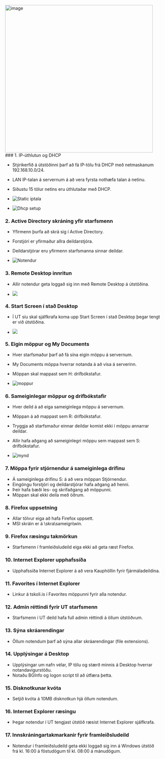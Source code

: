 <img width="479" alt="image" src="https://github.com/5Kall/-KEST3WG05DU__LOKAVERKEFNI_V24/assets/97121620/01c02c5b-5ca4-4b5b-a73b-64bf48692b60">### 1. IP-úthlutun og DHCP
   - Stýrikerfið á útstöðinni þarf að fá IP-tölu frá DHCP með netmaskanum 192.168.10.0/24. 
   - LAN IP-talan á servernum á að vera fyrsta nothæfa talan á netinu. 
   - Síðustu 15 tölur netins eru úthlutaðar með DHCP.

   - ![Static iptala](https://cdn.discordapp.com/attachments/1166754036557553676/1237425500893478922/image.png?ex=664625cd&is=6644d44d&hm=2d7399abc24325f0d64084d748262a5c305bea6c4af4a74e076c932aea9ec97c&)

   - ![Dhcp setup](https://media.discordapp.net/attachments/1166754036557553676/1240392674733850686/image.png?ex=66466533&is=664513b3&hm=d59ee4cef0e10b23d22bdfc4d7fe3e443679b53003eb39f4e686fba5ed93b81e&=&format=webp&quality=lossless&width=987&height=203)


### 2. Active Directory skráning yfir starfsmenn
   - Yfirmenn þurfa að skrá sig í Active Directory.
   - Forstjóri er yfirmaður allra deildarstjóra.
   - Deildarstjórar eru yfirmenn starfsmanna sinnar deildar.

   - ![Notendur](https://media.discordapp.net/attachments/770413099111022625/1240394723668004924/Screenshot_2024-05-02_103717.png?ex=6646671b&is=6645159b&hm=902f312436ff52b6adb3ef1c2099721ef3808874d81751160fd1a1f96de348af&=&format=webp&quality=lossless&width=785&height=592)

### 3. Remote Desktop innritun
   - Allir notendur geta loggað sig inn með Remote Desktop á útstöðina.

   - ![](https://media.discordapp.net/attachments/770413099111022625/1240397373641850972/image.png?ex=66466993&is=66451813&hm=378147eec7bc9d186c0ecb254619eb1bf3e0592a8231a7a230324eef7e352fca&=&format=webp&quality=lossless&width=502&height=369)

### 4. Start Screen í stað Desktop
   - Í UT síu skal sjálfkrafa koma upp Start Screen í stað Desktop þegar tengt er við útstöðina.

   - ![](https://media.discordapp.net/attachments/770413099111022625/1240396147156320267/image.png?ex=6646686e&is=664516ee&hm=fb9a515be0943e7b669bff972f02fd156ffd5807faff217b207e49322cc81c04&=&format=webp&quality=lossless&width=718&height=581)

### 5. Eigin möppur og My Documents
   - Hver starfsmaður þarf að fá sína eigin möppu á servernum.
   - My Documents möppa hverrar notanda á að vísa á serverinn.
   - Möppan skal mappast sem H: drifbókstafur.

   - ![moppur](https://media.discordapp.net/attachments/770413099111022625/1240399599114522644/image.png?ex=66466ba5&is=66451a25&hm=3305efce2aa0496c25b6843ff956409b80597e20273ef7f45113fa5a490e6dd8&=&format=webp&quality=lossless&width=716&height=511)

### 6. Sameiginlegar möppur og drifbókstafir
   - Hver deild á að eiga sameiginlega möppu á servernum.
   - Möppan á að mappast sem R: drifbókstafur.
   - Tryggja að starfsmaður einnar deildar komist ekki í möppu annarrar deildar.
   - Allir hafa aðgang að sameiginlegri möppu sem mappast sem S: drifbókstafur.

   - ![mynd]("https://media.discordapp.net/attachments/770413099111022625/1240405344316952677/image.png?ex=664670ff&is=66451f7f&hm=2de5d1261309136748438453300c78823fedd4d06effee5385a7dbba6d123fb4&=&format=webp&quality=lossless&width=717&height=579")

### 7. Möppa fyrir stjórnendur á sameiginlega drifinu
   - Á sameiginlega drifinu S: á að vera möppan Stjórnendur.
   - Eingöngu forstjóri og deildarstjórar hafa aðgang að henni.
   - Þeir hafa bæði les- og skrifaðgang að möppunni.
   - Möppan skal ekki deila með öðrum.

### 8. Firefox uppsetning
   - Allar tölvur eiga að hafa Firefox uppsett.
   - MSI skráin er á \\skra\sameign\win.

### 9. Firefox ræsingu takmörkun
   - Starfsmenn í framleiðsludeild eiga ekki að geta ræst Firefox.

### 10. Internet Explorer upphafssíða
   - Upphafssíða Internet Explorer á að vera Kauphöllin fyrir fjármáladeildina.

### 11. Favorites í Internet Explorer
   - Linkur á tskoli.is í Favorites möppunni fyrir alla notendur.

### 12. Admin réttindi fyrir UT starfsmenn
   - Starfsmenn í UT deild hafa full admin réttindi á öllum útstöðvum.

### 13. Sýna skráarendingar
   - Öllum notendum þarf að sýna allar skráarendingar (file extensions).

### 14. Upplýsingar á Desktop
   - Upplýsingar um nafn vélar, IP tölu og stærð minnis á Desktop hverrar notandavigurstöðu.
   - Notaðu BGInfo og logon script til að útfæra þetta.

### 15. Disknotkunar kvóta
   - Setjið kvóta á 10MB disknotkun hjá öllum notendum.

### 16. Internet Explorer ræsingu
   - Þegar notendur í UT tengjast útstöð ræsist Internet Explorer sjálfkrafa.

### 17. Innskráningartakmarkanir fyrir framleiðsludeild
   - Notendur í framleiðsludeild geta ekki loggað sig inn á Windows útstöð frá kl. 16:00 á föstudögum til kl. 08:00 á mánudögum.
